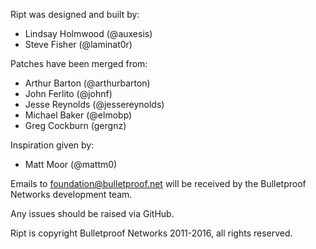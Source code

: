 Ript was designed and built by:

 - Lindsay Holmwood (@auxesis)
 - Steve Fisher (@laminat0r)

Patches have been merged from:

 - Arthur Barton (@arthurbarton)
 - John Ferlito (@johnf)
 - Jesse Reynolds (@jessereynolds)
 - Michael Baker (@elmobp)
 - Greg Cockburn (gergnz)

Inspiration given by:

- Matt Moor (@mattm0)

Emails to foundation@bulletproof.net will be received by the Bulletproof Networks development team.

Any issues should be raised via GitHub.

Ript is copyright Bulletproof Networks 2011-2016, all rights reserved.
